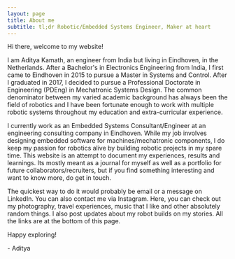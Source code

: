 ```yaml
---
layout: page
title: About me
subtitle: tl;dr Robotic/Embedded Systems Engineer, Maker at heart
---
```


Hi there, welcome to my website!

I am Aditya Kamath, an engineer from India but living in Eindhoven, in the Netherlands. After a Bachelor's in Electronics Engineering from India, I first came to Eindhoven in 2015 to pursue a Master in Systems and Control. After I graduated in 2017, I decided to pursue a Professional Doctorate in Engineering (PDEng) in Mechatronic Systems Design. The common denominator between my varied academic background has always been the field of robotics and I have been fortunate enough to work with multiple robotic systems throughout my education and extra-curricular experience.

I currently work as an Embedded Systems Consultant/Engineer at an engineering consulting company in Eindhoven. While my job involves designing embedded software for machines/mechatronic components, I do keep my passion for robotics alive by building robotic projects in my spare time. This website is an attempt to document my experiences, results and learnings. Its mostly meant as a journal for myself as well as a portfolio for future collaborators/recruiters, but if you find something interesting and want to know more, do get in touch.

The quickest way to do it would probably be email or a message on LinkedIn. You can also contact me via Instagram. Here, you can check out my photography, travel experiences, music that I like and other absolutely random things. I also post updates about my robot builds on my stories. All the links are at the bottom of this page. 

Happy exploring!

\- Aditya


